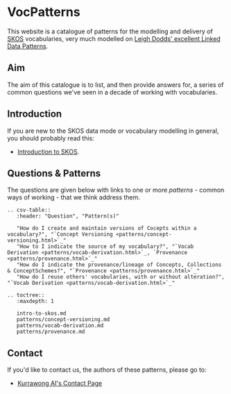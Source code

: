 # VocPatterns

This website is a catalogue of patterns for the modelling and delivery of [SKOS](https://www.w3.org/TR/skos-primer/) vocabularies, very much modelled on [Leigh Dodds' excellent Linked Data Patterns](https://patterns.dataincubator.org/).

## Aim

The aim of this catalogue is to list, and then provide answers for, a series of common questions we've seen in a decade of working with vocabularies.

## Introduction

If you are new to the SKOS data mode or vocabulary modelling in general, you should probably read this:

* [Introduction to SKOS](./intro-to-skos.md).

## Questions & Patterns

The questions are given below with links to one or more _patterns_ - common ways of working - that we think address them.

```{eval-rst}
.. csv-table::
   :header: "Question", "Pattern(s)"

   "How do I create and maintain versions of Cocepts within a vocabulary?", "`Concept Versioning <patterns/concept-versioning.html>`_"
   "How to I indicate the source of my vocabulary?", "`Vocab Derivation <patterns/vocab-derivation.html>`_, `Provenance <patterns/provenance.html>`_"
   "How do I indicate the provenance/lineage of Concepts, Collections & ConceptSchemes?", "`Provenance <patterns/provenance.html>`_"
   "How do I reuse others' vocabularies, with or without alteration?", "`Vocab Derivation <patterns/vocab-derivation.html>`_"
```

```{eval-rst}
.. toctree::
   :maxdepth: 1

   intro-to-skos.md
   patterns/concept-versioning.md
   patterns/vocab-derivation.md
   patterns/provenance.md
```

## Contact

If you'd like to contact us, the authors of these patterns, please go to:

* [Kurrawong AI's Contact Page](https://kurrawong.net/pages/contact.html)